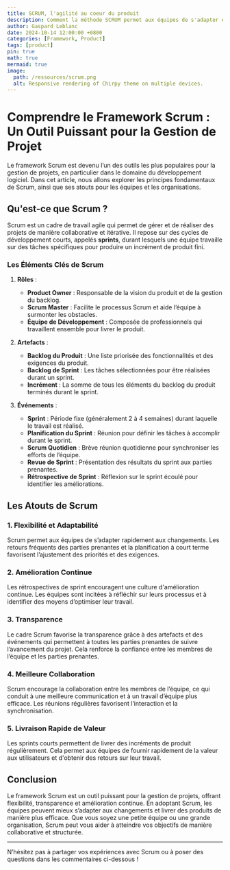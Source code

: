 ```yaml
---
title: SCRUM, l'agilité au coeur du produit
description: Comment la méthode SCRUM permet aux équipes de s'adapter en continue
author: Gaspard Leblanc
date: 2024-10-14 12:00:00 +0800
categories: [Framework, Product]
tags: [product]
pin: true
math: true
mermaid: true
image:
  path: /ressources/scrum.png
  alt: Responsive rendering of Chirpy theme on multiple devices.
---
```


# Comprendre le Framework Scrum : Un Outil Puissant pour la Gestion de Projet

Le framework Scrum est devenu l’un des outils les plus populaires pour la gestion de projets, en particulier dans le domaine du développement logiciel. Dans cet article, nous allons explorer les principes fondamentaux de Scrum, ainsi que ses atouts pour les équipes et les organisations.

## Qu'est-ce que Scrum ?

Scrum est un cadre de travail agile qui permet de gérer et de réaliser des projets de manière collaborative et itérative. Il repose sur des cycles de développement courts, appelés **sprints**, durant lesquels une équipe travaille sur des tâches spécifiques pour produire un incrément de produit fini.

### Les Éléments Clés de Scrum

1. **Rôles** :
   - **Product Owner** : Responsable de la vision du produit et de la gestion du backlog.
   - **Scrum Master** : Facilite le processus Scrum et aide l’équipe à surmonter les obstacles.
   - **Équipe de Développement** : Composée de professionnels qui travaillent ensemble pour livrer le produit.

2. **Artefacts** :
   - **Backlog du Produit** : Une liste priorisée des fonctionnalités et des exigences du produit.
   - **Backlog de Sprint** : Les tâches sélectionnées pour être réalisées durant un sprint.
   - **Incrément** : La somme de tous les éléments du backlog du produit terminés durant le sprint.

3. **Événements** :
   - **Sprint** : Période fixe (généralement 2 à 4 semaines) durant laquelle le travail est réalisé.
   - **Planification du Sprint** : Réunion pour définir les tâches à accomplir durant le sprint.
   - **Scrum Quotidien** : Brève réunion quotidienne pour synchroniser les efforts de l’équipe.
   - **Revue de Sprint** : Présentation des résultats du sprint aux parties prenantes.
   - **Rétrospective de Sprint** : Réflexion sur le sprint écoulé pour identifier les améliorations.

## Les Atouts de Scrum

### 1. Flexibilité et Adaptabilité

Scrum permet aux équipes de s’adapter rapidement aux changements. Les retours fréquents des parties prenantes et la planification à court terme favorisent l’ajustement des priorités et des exigences.

### 2. Amélioration Continue

Les rétrospectives de sprint encouragent une culture d'amélioration continue. Les équipes sont incitées à réfléchir sur leurs processus et à identifier des moyens d’optimiser leur travail.

### 3. Transparence

Le cadre Scrum favorise la transparence grâce à des artefacts et des événements qui permettent à toutes les parties prenantes de suivre l’avancement du projet. Cela renforce la confiance entre les membres de l’équipe et les parties prenantes.

### 4. Meilleure Collaboration

Scrum encourage la collaboration entre les membres de l’équipe, ce qui conduit à une meilleure communication et à un travail d’équipe plus efficace. Les réunions régulières favorisent l’interaction et la synchronisation.

### 5. Livraison Rapide de Valeur

Les sprints courts permettent de livrer des incréments de produit régulièrement. Cela permet aux équipes de fournir rapidement de la valeur aux utilisateurs et d'obtenir des retours sur leur travail.

## Conclusion

Le framework Scrum est un outil puissant pour la gestion de projets, offrant flexibilité, transparence et amélioration continue. En adoptant Scrum, les équipes peuvent mieux s’adapter aux changements et livrer des produits de manière plus efficace. Que vous soyez une petite équipe ou une grande organisation, Scrum peut vous aider à atteindre vos objectifs de manière collaborative et structurée.

---

N’hésitez pas à partager vos expériences avec Scrum ou à poser des questions dans les commentaires ci-dessous !
